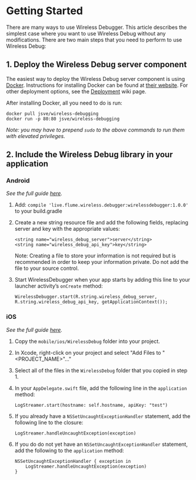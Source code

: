 # Getting Started
There are many ways to use Wireless Debugger. This article describes the
simplest case where you want to use Wireless Debug without any modifications.
There are two main steps that you need to perform to use Wireless Debug:

## 1. Deploy the Wireless Debug server component
The easiest way to deploy the Wireless Debug server component is using
[Docker](https://www.docker.com/). Instructions for installing Docker can be
found at [their website](https://docs.docker.com/engine/installation/). For
other deployment options, see the [Deployment](Deployment) wiki page.

After installing Docker, all you need to do is run:

    docker pull jsve/wireless-debugging
    docker run -p 80:80 jsve/wireless-debugging

*Note: you may have to prepend `sudo` to the above commands to run them with
elevated privileges.*

## 2. Include the Wireless Debug library in your application
### Android
*See the full guide [here](Android).*

1. Add: `compile 'live.flume.wireless.debugger:wirelessdebugger:1.0.0'` to your
   build.gradle

2. Create a new string resource file and add the following fields, replacing
   server and key with the appropriate values:

       <string name="wireless_debug_server">server</string>
       <string name="wireless_debug_api_key">key</string>

    Note: Creating a file to store your information is not required but is
    recommended in order to keep your information private. Do not add the file
    to your source control.

3. Start WirelessDebugger when your app starts by adding this line to your
   launcher activity’s `onCreate` method:

       WirelessDebugger.start(R.string.wireless_debug_server, R.string.wireless_debug_api_key, getApplicationContext());

### iOS
*See the full guide [here](iOS).*

1. Copy the `mobile/ios/WirelessDebug` folder into your project.
2. In Xcode, right-click on your project and select "Add Files to
   "<PROJECT_NAME>"..."
3. Select all of the files in the `WirelessDebug` folder that you copied in step
   1.
4. In your `AppDelegate.swift` file, add the following line in the `application`
   method:

       LogStreamer.start(hostname: self.hostname, apiKey: "test")

5. If you already have a `NSSetUncaughtExceptionHandler` statement, add the
   following line to the closure:

       LogStreamer.handleUncaughtException(exception)

6. If you do do not yet have an `NSSetUncaughtExceptionHandler` statement, add
   the following to the `application` method:

       NSSetUncaughtExceptionHandler { exception in
           LogStreamer.handleUncaughtException(exception)
       }
